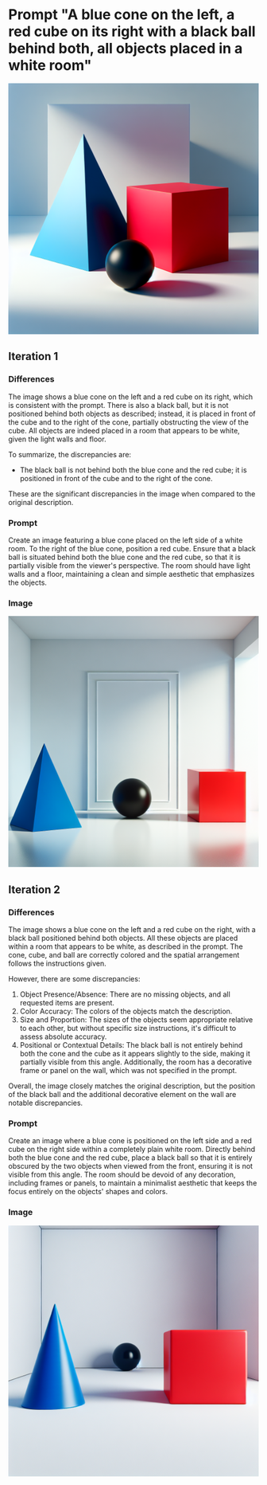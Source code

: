 # Prompt "A blue cone on the left, a red cube on its right with a black ball behind both, all objects placed in a white room"

![0_image.png](0_image.png)


## Iteration 1

### Differences

The image shows a blue cone on the left and a red cube on its right, which is consistent with the prompt. There is also a black ball, but it is not positioned behind both objects as described; instead, it is placed in front of the cube and to the right of the cone, partially obstructing the view of the cube. All objects are indeed placed in a room that appears to be white, given the light walls and floor.

To summarize, the discrepancies are:
- The black ball is not behind both the blue cone and the red cube; it is positioned in front of the cube and to the right of the cone.

These are the significant discrepancies in the image when compared to the original description.

### Prompt

Create an image featuring a blue cone placed on the left side of a white room. To the right of the blue cone, position a red cube. Ensure that a black ball is situated behind both the blue cone and the red cube, so that it is partially visible from the viewer's perspective. The room should have light walls and a floor, maintaining a clean and simple aesthetic that emphasizes the objects.

### Image

![1_image.png](1_image.png)


## Iteration 2

### Differences

The image shows a blue cone on the left and a red cube on the right, with a black ball positioned behind both objects. All these objects are placed within a room that appears to be white, as described in the prompt. The cone, cube, and ball are correctly colored and the spatial arrangement follows the instructions given.

However, there are some discrepancies:

1. Object Presence/Absence: There are no missing objects, and all requested items are present.
2. Color Accuracy: The colors of the objects match the description.
3. Size and Proportion: The sizes of the objects seem appropriate relative to each other, but without specific size instructions, it's difficult to assess absolute accuracy.
4. Positional or Contextual Details: The black ball is not entirely behind both the cone and the cube as it appears slightly to the side, making it partially visible from this angle. Additionally, the room has a decorative frame or panel on the wall, which was not specified in the prompt.

Overall, the image closely matches the original description, but the position of the black ball and the additional decorative element on the wall are notable discrepancies.

### Prompt

Create an image where a blue cone is positioned on the left side and a red cube on the right side within a completely plain white room. Directly behind both the blue cone and the red cube, place a black ball so that it is entirely obscured by the two objects when viewed from the front, ensuring it is not visible from this angle. The room should be devoid of any decoration, including frames or panels, to maintain a minimalist aesthetic that keeps the focus entirely on the objects' shapes and colors.

### Image

![2_image.png](2_image.png)

